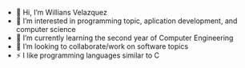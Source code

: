 - 👋 Hi, I’m Willians Velazquez
- 👀 I’m interested in programming topic, aplication development, and computer science
- 🌱 I’m currently learning the second year of Computer Engineering
- 💞️ I’m looking to collaborate/work on software topics
- ⚡ I like programming languages similar to C

<!---
WillPy45/WillPy45 is a ✨ special ✨ repository because its `README.md` (this file) appears on your GitHub profile.
You can click the Preview link to take a look at your changes.
--->
